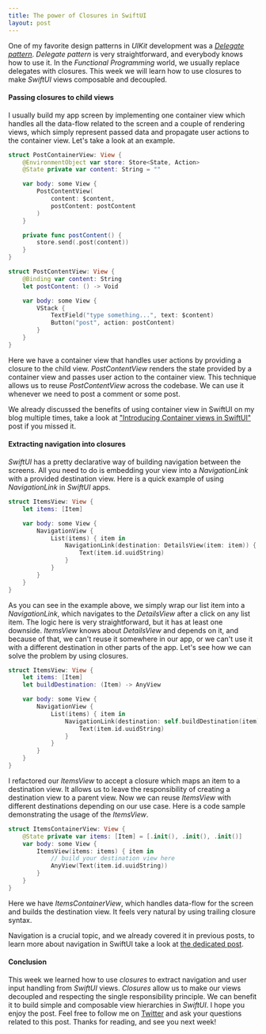 ```yaml
---
title: The power of Closures in SwiftUI
layout: post
---
```


One of my favorite design patterns in *UIKit* development was a [*Delegate pattern*](/2019/05/29/the-power-of-delegate-design-pattern/). *Delegate pattern* is very straightforward, and everybody knows how to use it. In the *Functional Programming* world, we usually replace delegates with closures. This week we will learn how to use closures to make *SwiftUI* views composable and decoupled.

#### Passing closures to child views
I usually build my app screen by implementing one container view which handles all the data-flow related to the screen and a couple of rendering views, which simply represent passed data and propagate user actions to the container view. Let's take a look at an example.

```swift
struct PostContainerView: View {
    @EnvironmentObject var store: Store<State, Action>
    @State private var content: String = ""

    var body: some View {
        PostContentView(
            content: $content,
            postContent: postContent
        )
    }

    private func postContent() {
        store.send(.post(content))
    }
}

struct PostContentView: View {
    @Binding var content: String
    let postContent: () -> Void

    var body: some View {
        VStack {
            TextField("type something...", text: $content)
            Button("post", action: postContent)
        }
    }
}
```

Here we have a container view that handles user actions by providing a closure to the child view. *PostContentView* renders the state provided by a container view and passes user action to the container view. This technique allows us to reuse *PostContentView* across the codebase. We can use it whenever we need to post a comment or some post.

We already discussed the benefits of using container view in SwiftUI on my blog multiple times, take a look at ["Introducing Container views in SwiftUI"](/2019/07/31/introducing-container-views-in-swiftui/) post if you missed it.

#### Extracting navigation into closures
*SwiftUI* has a pretty declarative way of building navigation between the screens. All you need to do is embedding your view into a *NavigationLink* with a provided destination view. Here is a quick example of using *NavigationLink* in *SwiftUI* apps.

```swift
struct ItemsView: View {
    let items: [Item]

    var body: some View {
        NavigationView {
            List(items) { item in
                NavigationLink(destination: DetailsView(item: item)) {
                    Text(item.id.uuidString)
                }
            }
        }
    }
}
```

As you can see in the example above, we simply wrap our list item into a *NavigationLink*, which navigates to the *DetailsView* after a click on any list item. The logic here is very straightforward, but it has at least one downside. *ItemsView* knows about *DetailsView* and depends on it, and because of that, we can't reuse it somewhere in our app, or we can't use it with a different destination in other parts of the app. Let's see how we can solve the problem by using closures.

```swift
struct ItemsView: View {
    let items: [Item]
    let buildDestination: (Item) -> AnyView

    var body: some View {
        NavigationView {
            List(items) { item in
                NavigationLink(destination: self.buildDestination(item)) {
                    Text(item.id.uuidString)
                }
            }
        }
    }
}
```

I refactored our *ItemsView* to accept a closure which maps an item to a destination view. It allows us to leave the responsibility of creating a destination view to a parent view. Now we can reuse *ItemsView* with different destinations depending on our use case. Here is a code sample demonstrating the usage of the *ItemsView*.

```swift
struct ItemsContainerView: View {
    @State private var items: [Item] = [.init(), .init(), .init()]
    var body: some View {
        ItemsView(items: items) { item in
            // build your destination view here
            AnyView(Text(item.id.uuidString))
        }
    }
}
```

Here we have *ItemsContainerView*, which handles data-flow for the screen and builds the destination view. It feels very natural by using trailing closure syntax.

Navigation is a crucial topic, and we already covered it in previous posts, to learn more about navigation in SwiftUI take a look at [the dedicated post](/2019/07/17/navigation-in-swiftui/).

#### Conclusion
This week we learned how to use *closures* to extract navigation and user input handling from *SwiftUI* views. *Closures* allow us to make our views decoupled and respecting the single responsibility principle. We can benefit it to build simple and composable view hierarchies in *SwiftUI*. I hope you enjoy the post. Feel free to follow me on [Twitter](https://twitter.com/mecid) and ask your questions related to this post. Thanks for reading, and see you next week! 